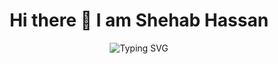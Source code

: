 ### <h1 align="center"> Hi there 👋 I am Shehab Hassan </h1>

<p align='center' href="https://git.io/typing-svg"><img src="https://readme-typing-svg.herokuapp.com?font=Fira+Code&weight=600&duration=4000&pause=500&color=597FF7&background=FFFDFB00&center=true&vCenter=true&width=437&height=53&lines=Welcome+To+my+Github+Profile+;I+am+Mechatronics+Engineer+" alt="Typing SVG" /></p>

<!--
**shehabhassan/shehabhassan** is a ✨ _special_ ✨ repository because its `README.md` (this file) appears on your GitHub profile.

Here are some ideas to get you started:

- 🔭 I’m currently working on IOT Engineer 
- 🌱 I’m currently learning ... javascript , node.js MYSQL 
- 👯 I’m looking to collaborate on ...
- 🤔 I’m looking for help with ...
- 💬 Ask me about ...
- 📫 How to reach me: ...
- 😄 Pronouns: ...
- ⚡ Fun fact: ...
-->


